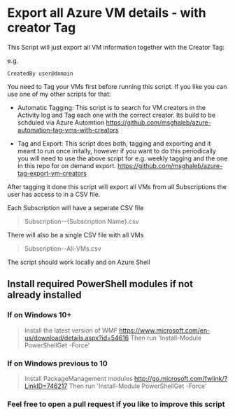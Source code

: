 # Export all Azure VM details - with creator Tag 
This Script will just export all VM information together with the Creator Tag:

e.g.
```
CreatedBy user@domain
```

You need to Tag your VMs first before running this script. If you like you can use one of my other scripts for that:

- Automatic Tagging: 
This script is to search for VM creators in the Activity log and Tag each one with the correct creator.
Its build to be schduled via Azure Automtion
https://github.com/msghaleb/azure-automation-tag-vms-with-creators

- Tag and Export:
This script does both, tagging and exporting and it meant to run once initally, however if you want to do this periodically you will need to use the above script for e.g. weekly tagging and the one in this repo for on demand export.
https://github.com/msghaleb/azure-tag-export-vm-creators

After tagging it done this script will export all VMs from all Subscriptions the user has access to in a CSV file.

Each Subscription will have a seperate CSV file 
> Subscription--{Subscription Name}.csv

There will also be a single CSV file with all VMs 
> Subscription--All-VMs.csv

The script should work locally and on Azure Shell

## Install required PowerShell modules if not already installed
### If on Windows 10+
   > Install the latest version of WMF 
   > https://www.microsoft.com/en-us/download/details.aspx?id=54616
   > Then run 'Install-Module PowerShellGet -Force'
### If on Windows previous to 10
   > Install PackageManagement modules
   > http://go.microsoft.com/fwlink/?LinkID=746217
   > Then run 'Install-Module PowerShellGet -Force'

### Feel free to open a pull request if you like to improve this script
